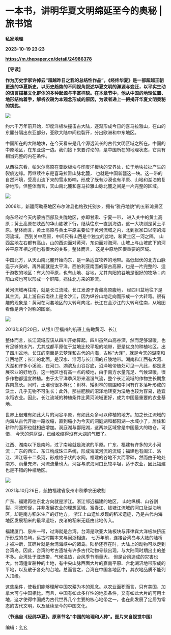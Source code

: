 # 一本书，讲明华夏文明绵延至今的奥秘 | 旅书馆
**私家地理**

**2023-10-19 23:23**

**https://m.thepaper.cn/detail/24986378**

**【导读】**

**作为历史学家许倬云“超越昨日之我的总结性作品”，《经纬华夏》是一部超越王朝更迭的华夏新史，以历史趋势的不同视角叙述华夏文明的渊源与变迁，以平实生动的语言描摹文化群体的多种起源与丰富样貌。在本章节中，他从中国的地理位置、地形结构着手，解析农耕为本观念形成的原因，为读者递上一把揭开华夏文明奥秘的钥匙。**

![](https://imagepphcloud.thepaper.cn/pph/image/274/747/166.jpg)

约六千万年前开始，印度洋板块撞击古大陆，逐渐形成今日的喜马拉雅山，在山的东麓分隔出东亚部分，亚欧大陆中间也裂开，分出欧洲和中东地区。

中国所在的大陆地块，在今天看来是几个源远流长的古代文明区域之所在。中国的中原地区，在东亚这一边。我们接下来要讨论的，是中国所在的地理状态，它具有相当完整的内在条件。

从西往东看，帕米尔高原在亚欧板块与印度洋板块的交界处，位于地块拉扯产生的裂痕边缘。再继续往东是喜马拉雅山脉北麓， 也就是中国新疆这一块。这一带的自然环境，受高山流下来的雪水影响，形成了既有沙漠也有平原、山地和湖泊的复杂地形，但整体而言，天山南北麓和喜马拉雅山脉北麓之间是一片完整的区域。

![](https://imagepphcloud.thepaper.cn/pph/image/274/747/163.jpg)

2006年，新疆阿勒泰地区布尔津县也格孜托别乡，拥有“雅丹地貌”的五彩滩景区

向东经过今天内蒙古西部及关陇地区，亦即甘肃、宁夏一带， 进入关中的黄土高原；黄土高原在陕西的华山陡坡下行，继续往东一直到海边，这一大块则是黄土平原。整体而言，黄土高原与黄土平原主要位于黄河流域之内，北到张家口以南的海河流域， 西到关中高原，中间只有山西是个独立的盆地，和黄土区一河之隔。 山西盆地左右都有高山，山的西边面对黄河，东边面对海河，山坡上与山坡底下的河谷平原互相之间也有很大的关系。整体而言， 这是中原地区很重要的区域。

中国北方，从天山南北麓开始向东，是一条适宜牧养的地带。高低起伏的北方山脉迄于兴安岭，再外面就是太平洋。西伯利亚南面的蒙古高原，也是一片完整的、适于游牧的地区：有大的草原，也有山地、谷地，尤其向阳的谷地是很好的牧场；向阳山坡也可以形成一个屏障，挡住北方来的寒流。

黄河流域再往南，就是长江流域。长江发源于青藏高原腹地， 经四川盆地往下是其主流。其上游自云南往上是金沙江，因为纵谷山地走向而形成一个大转弯。很有趣的现象是：黄河在河套地区的大转弯向北，长江在金沙江的大转弯往南，从地图看像是两个对称的图案。

![](https://imagepphcloud.thepaper.cn/pph/image/274/747/164.jpg)

2013年8月20日，从银川至福州的航班上俯瞰黄河、长江

整体而言，长江流域应该从四川开始算起。四川虽然山高谷深，然而足够温暖，也有足够的水汽，尤其成都平原位于盆地比较平坦的地带，更是优良的种植地区。出了四川盆地，长江的南面是云梦泽和古代的内海，古称“大泽”，就是今天的湖南和江西地区；长江的北面，是汉水、淮河与长江间的丘陵地带。湖南和江西有大河、大湖和许多小溪流，在河口、湖滨及山谷谷底，沼泽地带随处可见—凡此，都是发展农业的好地方。这一地区也有高一点的坡地，由于南方水量充足、气候温暖，很多作物都适宜种植。由于太平洋季风带来温湿气流，整个长江流域的作物生长期愈靠南愈长。同时，土壤也很多样化：树林、矮树林的周围和中间有许多落叶形成的沃土，几乎无物不可生长；此外，那些肥腴的沼泽地转变为湿地也较为容易，适宜水稻农业。因此，长江流域的种植条件比黄河流域更好，成为中国最重要的农业基地。

世界上很难有如此大片的河谷平原，有如此众多可以种植的地方。加之长江流域的内海从古代开始一路收缩，直到缩小为今天的洞庭湖和鄱阳湖—水域小了，居住和耕种的面积也就相应增加。洞庭湖与鄱阳湖，这两块区域曾是中国最大的粮仓。可惜， 今天的洞庭湖，已经收缩得没有大湖的气概了。

江西、湖南以下是南岭，过了南岭就是海滨的平原。广东、福建有许多的大小河流：广东的西江、东江构成珠江系统，形成海滨河流的流域；福建也有闽江、洛江、漳江等十二条河，形成格子状的水网。福建的谷地不大而零碎，然而由于地处南方、雨量充沛，河流流量也大，河谷与滨海河口比较平坦，适于农业，因此福建也是不错的种植地区。

![](https://imagepphcloud.thepaper.cn/pph/image/274/747/165.jpg)

2021年10月26日，航拍福建省泉州市秋季农田收割

广东、福建再往东北方向就是浙江。浙江邻近福建的地区， 山地纵横、山谷割裂、河流短促，并非发展农业的理想区域。富春江、钱塘江流域的河口及湖泊地区，却是南方稻米生产的好地方。 浙江上山遗址发现的稻米遗迹，乃是古代内海地区发展稻米的最早遗址，良渚的稻米无疑由此地传入。

福建厦门、泉州一带，过海就是台湾。台湾是欧亚大陆板块与菲律宾大洋板块挤压所形成的岛屿，远古时期本来与闽浙相连， 七万年前，连接台湾岛与大陆的陆桥才被冲断，其碎片就是台湾海峡中的诸岛。陆桥还存在时，大陆上的动物可以走到台湾岛。因此，台湾的考古遗址有许多古代动物骨骸出现，与大陆同时期出土的差不多。台湾处于亚热带，气候温热，台风季节雨量大， 但是台风造成的灾害也大。台湾适宜耕种的土地，有中央山脉西面大片的嘉南平原、台北湖沼地带形成的平地，以及散于各处的台地。总而言之，台湾在中国各地区中，其农地品质不能列入顶级。

这些条件，使我们能够理解中国农耕为本的观念。以农业面积而言，只有美国、加拿大可与中国相比。而且，中国有如此多样性的地质条件，又有如此大片的可用土地，这才使得中国成为古代世界几个主要的核心地带之一，也在此发展了定居为常态的古代文明，以及延续至今的中国文化。

**（节选自《经纬华夏》，原章节名“中国的地理和人种”。图片来自视觉中国）**

编辑：幺幺